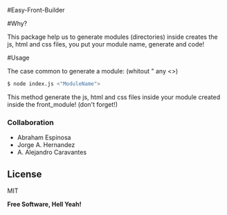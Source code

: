 #Easy-Front-Builder

#Why?

This package help us to generate modules (directories) inside creates the js, html and css files, 
you put your module name, generate and code! 

#Usage

The case common to  generate a module: (whitout " any <>)

```sh
$ node index.js <"ModuleName">
```

This method generate the js, html and css files inside your module created inside the front_module! (don't forget!)


### Collaboration

 - Abraham Espinosa
 - Jorge A. Hernandez
 - A. Alejandro Caravantes

License
----

MIT


**Free Software, Hell Yeah!**

 